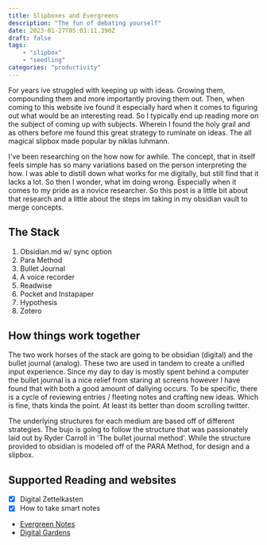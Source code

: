 ```yaml
---
title: Slipboxes and Evergreens
description: "The fun of debating yourself"
date: 2023-01-27T05:03:11.390Z
draft: false
tags: 
    - "slipbox"
    - "seedling"
categories: "productivity"
---
```


For years ive struggled with keeping up with ideas. Growing them, compounding them and more importantly proving them out. 
Then, when coming to this website ive found it especially hard when it comes to figuring out what would be an interesting read.
So I typically end up reading more on the subject of coming up with subjects. Wherein I found the holy grail and as others before me
found this great strategy to ruminate on ideas. The all magical slipbox made popular by niklas luhmann.

I've been researching on the how now for awhile. The concept, that in itself feels simple has so many variations based on the person
interpreting the how. I was able to distill down what works for me digitally, but still find that it lacks a lot. So then I wonder, what
im doing wrong. Especially when it comes to my pride as a novice researcher. So this post is a little bit about that research and a little
about the steps im taking in my obsidian vault to merge concepts.

## The Stack

1. Obsidian.md w/ sync option
2. Para Method
3. Bullet Journal
4. A voice recorder
5. Readwise
6. Pocket and Instapaper
7. Hypothesis
8. Zotero

## How things work together

The two work horses of the stack are going to be obsidian (digital) and the bullet journal (analog). These two are used in tandem to create a
unified input experience. Since my day to day is mostly spent behind a computer the bullet journal is a nice relief from staring at screens
however I have found that with both a good amount of dallying occurs. To be specific, there is a cycle of reviewing entries / fleeting notes
and crafting new ideas. Which is fine, thats kinda the point. At least its better than doom scrolling twitter. 

The underlying structures for each medium are based off of different strategies. The bujo is going to follow the structure that was passionately 
laid out by Ryder Carroll in 'The bullet journal method'. While the structure provided to obsidian is modeled off of the PARA Method, for design
and a slipbox. 


## Supported Reading and websites

- [x] Digital Zettelkasten
- [x] How to take smart notes
- [Evergreen Notes](https://notes.andymatuschak.org/Evergreen_notes)
- [Digital Gardens](https://maggieappleton.com/garden-history)